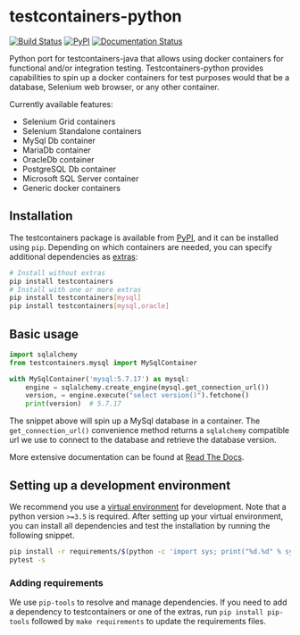 # testcontainers-python

[![Build Status](https://travis-ci.org/testcontainers/testcontainers-python.svg?branch=master)](https://travis-ci.org/testcontainers/testcontainers-python) [![PyPI](https://img.shields.io/pypi/v/testcontainers.svg?style=flat-square)](https://pypi.python.org/pypi/testcontainers)
[![Documentation Status](https://readthedocs.org/projects/testcontainers-python/badge/?version=latest)](http://testcontainers-python.readthedocs.io/en/latest/?badge=latest)

Python port for testcontainers-java that allows using docker containers for functional and/or integration testing. Testcontainers-python provides capabilities to spin up a docker containers for test purposes would that be a database, Selenium web browser, or any other container.

Currently available features:

* Selenium Grid containers
* Selenium Standalone containers
* MySql Db container
* MariaDb container
* OracleDb container
* PostgreSQL Db container
* Microsoft SQL Server container
* Generic docker containers

## Installation

The testcontainers package is available from [PyPI](https://pypi.org/project/testcontainers/), and it can be installed using ``pip``. Depending on which containers are needed, you can specify additional dependencies as [extras](https://setuptools.readthedocs.io/en/latest/setuptools.html#declaring-extras-optional-features-with-their-own-dependencies):

```bash
# Install without extras
pip install testcontainers
# Install with one or more extras
pip install testcontainers[mysql]
pip install testcontainers[mysql,oracle]
```

## Basic usage

```python
import sqlalchemy
from testcontainers.mysql import MySqlContainer

with MySqlContainer('mysql:5.7.17') as mysql:
    engine = sqlalchemy.create_engine(mysql.get_connection_url())
    version, = engine.execute("select version()").fetchone()
    print(version)  # 5.7.17
```

The snippet above will spin up a MySql database in a container. The `get_connection_url()` convenience method returns a `sqlalchemy` compatible url we use to connect to the database and retrieve the database version.

More extensive documentation can be found at [Read The Docs](http://testcontainers-python.readthedocs.io/).

## Setting up a development environment

We recommend you use a [virtual environment](https://virtualenv.pypa.io/en/stable/) for development. Note that a python version `>=3.5` is required. After setting up your virtual environment, you can install all dependencies and test the installation by running the following snippet.

```bash
pip install -r requirements/$(python -c 'import sys; print("%d.%d" % sys.version_info[:2])').txt
pytest -s
```

### Adding requirements

We use `pip-tools` to resolve and manage dependencies. If you need to add a dependency to testcontainers or one of the extras, run `pip install pip-tools` followed by `make requirements` to update the requirements files.
